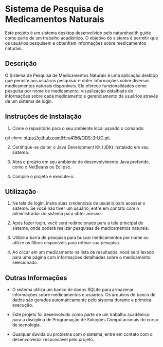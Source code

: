 # Sistema de Pesquisa de Medicamentos Naturais

Este projeto é um sistema desktop desenvolvido pelo naturehealth guide como parte de um trabalho acadêmico. O objetivo do sistema é permitir que os usuários pesquisem e obtenham informações sobre medicamentos naturais.

## Descrição

O Sistema de Pesquisa de Medicamentos Naturais é uma aplicação desktop que permite aos usuários pesquisar e obter informações sobre diversos medicamentos naturais disponíveis. Ele oferece funcionalidades como pesquisa por nome de medicamento, visualização detalhada de informações sobre cada medicamento e gerenciamento de usuários através de um sistema de login.

## Instruções de Instalação

1. Clone o repositório para o seu ambiente local usando o comando:

git clone https://github.com/Hiro4156/ODS-3-UC.git


2. Certifique-se de ter o Java Development Kit (JDK) instalado em seu sistema.

3. Abra o projeto em seu ambiente de desenvolvimento Java preferido, como o NetBeans ou Eclipse.

4. Compile o projeto e execute-o.

## Utilização

1. Na tela de login, insira suas credenciais de usuário para acessar o sistema. Se você não tiver um usuário, entre em contato com o administrador do sistema para obter acesso.

2. Após fazer login, você será redirecionado para a tela principal do sistema, onde poderá realizar pesquisas de medicamentos naturais.

3. Utilize a barra de pesquisa para buscar medicamentos por nome ou utilize os filtros disponíveis para refinar sua pesquisa.

4. Ao clicar em um medicamento na lista de resultados, você será levado para uma página com informações detalhadas sobre o medicamento selecionado.

## Outras Informações

- O sistema utiliza um banco de dados SQLite para armazenar informações sobre medicamentos e usuários. Os arquivos de banco de dados são gerados automaticamente pelo sistema durante a primeira execução.

- Este projeto foi desenvolvido como parte de um trabalho acadêmico para a disciplina de Programação de Soluções Computacionais do curso de tecnologia.

- Qualquer dúvida ou problema com o sistema, entre em contato com o desenvolvedor responsável pelo projeto.
